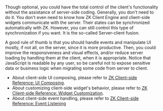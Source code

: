 Though optional, you could have the total control of the client's
functionality without the assistance of server-side coding. Generally,
you don't need to do it. You don't even need to know how ZK Client
Engine and client-side widgets communicate with the server. Their states
can be synchronized automatically with ZK. However, you can still
control this type of synchronization if you want. It is the so-called
Server-client fusion.

A good rule of thumb is that you should handle events and manipulate UI
mostly, if not all, on the server, since it is more productive. Then,
you could improve the responsiveness and visual effects, and/or reduce
server loading by handling them at the client, when it is appropriate.
Notice that JavaScript is readable by any user, so be careful not to
expose sensitive data or business logic when migrating some code from
server to client.

- About client-side UI composing, please refer to [ZK Client-side
  Reference: UI
  Composing]({{site.baseurl}}/zk_client_side_ref/general_control/ui_composing).
- About customizing client-side widget's behavior, please refer to [ZK
  Client-side Reference: Widget
  Customization]({{site.baseurl}}/zk_client_side_ref/general_control/widget_customization).
- About client-side event handling, please refer to [ZK Client-side
  Reference: Event
  Listening]({{site.baseurl}}/zk_client_side_ref/general_control/event_listening)
